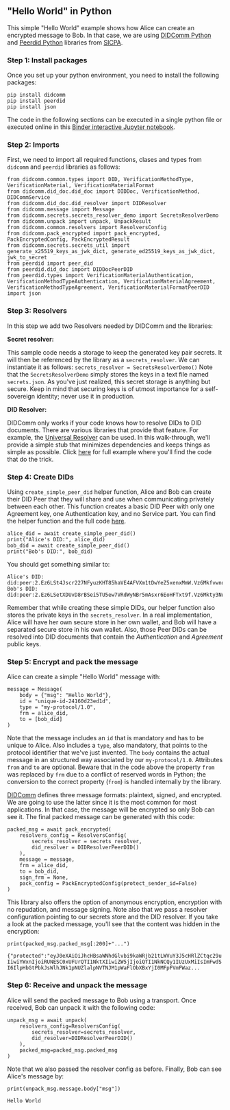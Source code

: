 ## "Hello World" in Python
This simple "Hello World" example shows how Alice can create an encrypted message to Bob. In that case, we are using [DIDComm Python](https://github.com/sicpa-dlab/didcomm-python) and [Peerdid Python](https://github.com/sicpa-dlab/peer-did-python) libraries from [SICPA](https://www.sicpa.com).
### Step 1: Install packages
Once you set up your python environment, you need to install the following packages:
```
pip install didcomm
pip install peerdid
pip install json
```
The code in the following sections can be executed in a single python file or executed online in this [Binder interactive Jupyter notebook](https://mybinder.org/v2/gh/rodolfomiranda/didcomm-hello-world-py/HEAD?labpath=HelloWorld.ipynb).

### Step 2: Imports
First, we need to import all required functions, clases and types from `didcomm` and `peerdid` libraries as follows:
```
from didcomm.common.types import DID, VerificationMethodType, VerificationMaterial, VerificationMaterialFormat
from didcomm.did_doc.did_doc import DIDDoc, VerificationMethod, DIDCommService
from didcomm.did_doc.did_resolver import DIDResolver
from didcomm.message import Message
from didcomm.secrets.secrets_resolver_demo import SecretsResolverDemo
from didcomm.unpack import unpack, UnpackResult
from didcomm.common.resolvers import ResolversConfig
from didcomm.pack_encrypted import pack_encrypted, PackEncryptedConfig, PackEncryptedResult
from didcomm.secrets.secrets_util import generate_x25519_keys_as_jwk_dict, generate_ed25519_keys_as_jwk_dict, jwk_to_secret
from peerdid import peer_did
from peerdid.did_doc import DIDDocPeerDID
from peerdid.types import VerificationMaterialAuthentication, VerificationMethodTypeAuthentication, VerificationMaterialAgreement, VerificationMethodTypeAgreement, VerificationMaterialFormatPeerDID
import json
```
### Step 3: Resolvers
In this step we add two Resolvers needed by DIDComm and the libraries:

**Secret resolver:**

This sample code needs a storage to keep the generated key pair secrets. It will then be referenced by the library as a `secrets_resolver`. We can instantiate it as follows:
`secrets_resolver = SecretsResolverDemo()`
Note that the `SecretsResolverDemo` simply stores the keys in a text file named `secrets.json`. As you've just realized, this secret storage is anything but secure. Keep in mind that securing keys is of utmost importance for a self-sovereign identity; never use it in production.

**DID Resolver:**

DIDComm only works if your code knows how to resolve DIDs to DID documents. There are various libraries that provide that feature. For example, the [Universal Resolver](https://github.com/decentralized-identity/universal-resolver) can be used. In this walk-through, we'll provide a simple stub that minimizes dependencies and keeps things as simple as possible. Click [here](https://mybinder.org/v2/gh/rodolfomiranda/didcomm-hello-world-py/HEAD?labpath=HelloWorld.ipynb) for full example where you'll find the code that do the trick.

### Step 4: Create DIDs
Using `create_simple_peer_did` helper function, Alice and Bob can create their DID Peer that they will share and use when communicating privately between each other. This function creates a basic DID Peer with only one Agreement key, one Authentication key, and no Service part. You can find the helper function and the full code [here](https://mybinder.org/v2/gh/rodolfomiranda/didcomm-hello-world-py/HEAD?labpath=HelloWorld.ipynb). 
```
alice_did = await create_simple_peer_did()
print("Alice's DID:", alice_did)
bob_did = await create_simple_peer_did()
print("Bob's DID:", bob_did)
```
You should get something similar to:
```
Alice's DID: did:peer:2.Ez6LSt4Jscr227NFyuzKHT85haVE4AFVXm1tDwYeZ5xenxMmW.Vz6MkfvwnoNS6Cto38MEMbqdnypVDN7gS4oAMaHFkjAUse5JE
Bob's DID: did:peer:2.Ez6LSetXDUvD8rBSei5TU5ew7VRdWyNBr5mAsxr6EoHFTxt9f.Vz6Mkty3Nu98rnrHfk1GBCurF7EFKY5Vb34FAJNJCMhwzduk3
```
Remember that while creating these simple DIDs, our helper function also stores the private keys in the `secrets_resolver`. In a real implementation, Alice will have her own secure store in her own wallet, and Bob will have a separated secure store in his own wallet.
Also, those Peer DIDs can be resolved into DID documents that contain the *Authentication* and *Agreement* public keys.

### Step 5: Encrypt and pack the message
Alice can create a simple "Hello World" message with:
```
message = Message(
    body = {"msg": "Hello World"},
    id = "unique-id-24160d23ed1d",
    type = "my-protocol/1.0",
    frm = alice_did,
    to = [bob_did]
)
```
Note that the message includes an `id` that is mandatory and has to be unique to Alice. Also includes a `type`, also mandatory, that points to the protocol identifier that we've just invented. The `body` contains the actual message in an structured way associated by our `my-protocol/1.0`. Attributes `from` and `to` are optional. Beware that in the code above the property `from` was replaced by `frm` due to a conflict of reserved words in Python; the conversion to the correct property (`from`) is handled internally by the library.

[DIDComm](https://identity.foundation/didcomm-messaging/spec/#message-formats) defines three message formats: plaintext, signed, and encrypted. We are going to use the latter since it is the most common for most applications. In that case, the message will be encrypted so only Bob can see it.
The final packed message can be generated with this code:
```
packed_msg = await pack_encrypted(
    resolvers_config = ResolversConfig(
        secrets_resolver = secrets_resolver,
        did_resolver = DIDResolverPeerDID()
    ),
    message = message,
    frm = alice_did,
    to = bob_did,
    sign_frm = None,
    pack_config = PackEncryptedConfig(protect_sender_id=False)
)
```
This library also offers the option of anonymous encryption, encryption with no repudation, and message signing. Note also that we pass a resolver configuration pointing to our secrets store and the DID resolver.
If you take a look at the packed message, you'll see that the content was hidden in the encryption:
```
print(packed_msg.packed_msg[:200]+"...")
```
`{"protected":"eyJ0eXAiOiJhcHBsaWNhdGlvbi9kaWRjb21tLWVuY3J5cHRlZCtqc29uIiwiYWxnIjoiRUNESC0xUFUrQTI1NktXIiwiZW5jIjoiQTI1NkNCQy1IUzUxMiIsImFwdSI6IlpHbGtPbkJsWlhJNk1pNUZlalpNVTNJM1pWaFlObXBxYjI0MFpFVmFWaz...`

### Step 6: Receive and unpack the message
Alice will send the packed message to Bob using a transport. Once received, Bob can unpack it with the following code:
```
unpack_msg = await unpack(
    resolvers_config=ResolversConfig(
        secrets_resolver=secrets_resolver,
        did_resolver=DIDResolverPeerDID()
    ),
    packed_msg=packed_msg.packed_msg
)
```
Note that we also passed the resolver config as before.
Finally, Bob can see Alice's message by:
```
print(unpack_msg.message.body["msg"])
```
`Hello World`

